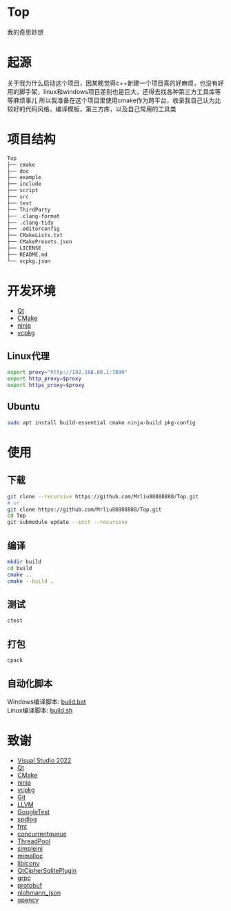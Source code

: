 # Top
我的奇思妙想

# 起源
关于我为什么启动这个项目，因某晚觉得c++新建一个项目真的好麻烦，也没有好用的脚手架，linux和windows项目差别也是巨大，还得去找各种第三方工具库等等麻烦事儿
所以我准备在这个项目里使用cmake作为跨平台，收录我自己认为比较好的代码风格，编译模板，第三方库，以及自己常用的工具类

# 项目结构
```txt
Top
├── cmake
├── doc
├── example
├── include
├── script
├── src
├── test
├── ThirdParty
├── .clang-format
├── .clang-tidy
├── .editorconfig
├── CMakeLists.txt
├── CMakePresets.json
├── LICENSE
├── README.md
└── vcpkg.json
```

# 开发环境
* [Qt](https://www.qt.io/)
* [CMake](https://cmake.org/)
* [ninja](https://github.com/ninja-build/ninja)
* [vcpkg](https://github.com/microsoft/vcpkg)
## Linux代理
```bash
export proxy="http://192.168.80.1:7890"
export http_proxy=$proxy
export https_proxy=$proxy
```
## Ubuntu
```bash
sudo apt install build-essential cmake ninja-build pkg-config
```

# 使用
## 下载
```bash
git clone --recursive https://github.com/Mrliu88888888/Top.git
# or
git clone https://github.com/Mrliu88888888/Top.git
cd Top
git submodule update --init --recursive
```
## 编译
```bash
mkdir build
cd build
cmake ..
cmake --build .
```
## 测试
```bash
ctest
```
## 打包
```bash
cpack
```
## 自动化脚本
Windows编译脚本: [build.bat](script/build.bat)<br>
Linux编译脚本: [build.sh](script/build.sh)

# 致谢
* [Visual Studio 2022](https://visualstudio.microsoft.com/zh-hans/vs/)
* [Qt](https://www.qt.io/)
* [CMake](https://cmake.org/)
* [ninja](https://github.com/ninja-build/ninja)
* [vcpkg](https://github.com/microsoft/vcpkg)
* [Git](https://www.git-scm.com/)
* [LLVM](https://clang.llvm.org/)
* [GoogleTest](https://github.com/google/googletest)
* [spdlog](https://github.com/gabime/spdlog)
* [fmt](https://github.com/fmtlib/fmt)
* [concurrentqueue](https://github.com/cameron314/concurrentqueue)
* [ThreadPool](https://github.com/progschj/ThreadPool)
* [simpleini](https://github.com/brofield/simpleini)
* [mimalloc](https://github.com/microsoft/mimalloc)
* [libiconv](https://www.gnu.org/software/libiconv/)
* [QtCipherSqlitePlugin](https://github.com/devbean/QtCipherSqlitePlugin)
* [grpc](https://github.com/grpc/grpc)
* [protobuf](https://github.com/protocolbuffers/protobuf)
* [nlohmann_json](https://github.com/nlohmann/json)
* [opencv](https://github.com/opencv/opencv)
